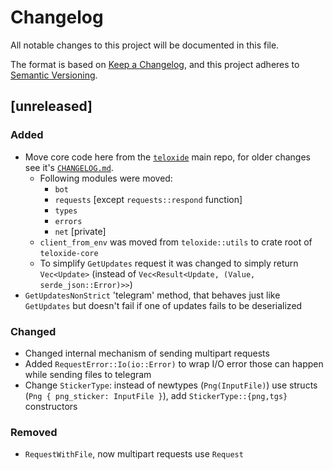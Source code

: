 # Changelog

All notable changes to this project will be documented in this file.

The format is based on [Keep a Changelog](https://keepachangelog.com/en/1.0.0/),
and this project adheres to [Semantic Versioning](https://semver.org/spec/v2.0.0.html).

## [unreleased]

### Added

- Move core code here from the [`teloxide`] main repo, for older changes see it's [`CHANGELOG.md`].
  - Following modules were moved:
    - `bot`
    - `requests` [except `requests::respond` function]
    - `types`
    - `errors`
    - `net` [private] 
  - `client_from_env` was moved from `teloxide::utils` to crate root of `teloxide-core`
  - To simplify `GetUpdates` request it was changed to simply return `Vec<Update>` 
    (instead of `Vec<Result<Update, (Value, serde_json::Error)>>`)
- `GetUpdatesNonStrict` 'telegram' method, that behaves just like `GetUpdates` but doesn't 
  fail if one of updates fails to be deserialized 

### Changed

- Changed internal mechanism of sending multipart requests
- Added `RequestError::Io(io::Error)` to wrap I/O error those can happen while sending files to telegram
- Change `StickerType`: instead of newtypes (`Png(InputFile)`) use structs (`Png { png_sticker: InputFile }`), add 
  `StickerType::{png,tgs}` constructors

### Removed

- `RequestWithFile`, now multipart requests use `Request`
  

[`teloxide`]: https://github.com/teloxide/teloxide
[`CHANGELOG.md`]: https://github.com/teloxide/teloxide/blob/master/CHANGELOG.md